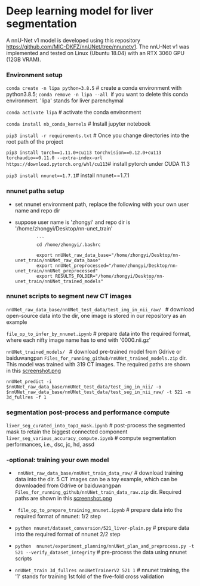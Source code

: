 # Deep learning model for liver segmentation

A nnU-Net v1 model is developed using this repository https://github.com/MIC-DKFZ/nnUNet/tree/nnunetv1. The nnU-Net v1 was implemented and tested on Linux (Ubuntu 18.04) with an RTX 3060 GPU (12GB VRAM). 

### Environment setup

```conda create -n lipa python=3.8.5``` # create a conda environment with python3.8.5; ```conda remove -n lipa --all ```if you want to delete this conda environment. 'lipa' stands for liver parenchymal

```conda activate lipa```  # activate the conda environment

```conda install nb_conda_kernels```  # Install jupyter notebook

```pip3 install -r requirements.txt``` # Once you change directories into the root path of the project

 ```pip3 install torch==1.11.0+cu113 torchvision==0.12.0+cu113 torchaudio==0.11.0 --extra-index-url https://download.pytorch.org/whl/cu113```# install pytorch under CUDA 11.3
 
 ```pip3 install nnunet==1.7.1```# install nnunet==1.7.1
 
 ### nnunet paths setup 
 
 -  set nnunet environment path, replace the following with your own user name and repo dir
 -  suppose user name is 'zhongyi' and repo dir is '/home/zhongyi/Desktop/nn-unet_train'

                ```
                cd /home/zhongyi/.bashrc     
                       
                export nnUNet_raw_data_base="/home/zhongyi/Desktop/nn-unet_train/nnUNet_raw_data_base"
                export nnUNet_preprocessed="/home/zhongyi/Desktop/nn-unet_train/nnUNet_preprocessed"
                export RESULTS_FOLDER="/home/zhongyi/Desktop/nn-unet_train/nnUNet_trained_models"                ```                
 
 ### nnunet scripts to segment new CT images
 
 ```nnUNet_raw_data_base/nnUNet_test_data/test_img_in_nii_raw/ ``` # download open-source data into the dir, one image is stored in our repository as an example
 
 ```file_op_to_infer_by_nnunet.ipynb```  # prepare data into the required format, where each nifty image name has to end with '0000.nii.gz'
 
  ```nnUNet_trained_models/ ``` # download pre-trained model from Gdrive or baiduwangpan ```Files_for_running_github/nnUNet_trained_models.zip``` dir. This model was trained with 319 CT images. The required paths are shown in this [screenshot.png](Pre_trained_model_paths.png)
   
 ```nnUNet_predict -i $nnUNet_raw_data_base/nnUNet_test_data/test_img_in_nii/ -o  $nnUNet_raw_data_base/nnUNet_test_data/test_seg_in_nii_raw/ -t 521 -m 3d_fullres -f 1```
  

### segmentation post-process and performance compute
```liver_seg_curated_into_top1_mask.ipynb``` #  post-process the segmented mask to retain the biggest connected component
```liver_seg_various_accuracy_compute.ipynb``` # compute segmentation performances, i.e., dsc, jc, hd, assd 


### -optional: training your own model 

-  ```  nnUNet_raw_data_base/nnUNet_train_data_raw/ ``` # download training data into the dir. 5 CT images can be a toy example, which can be downloaded from Gdrive or baiduwangpan ```Files_for_running_github/nnUNet_train_data_raw.zip``` dir. Required paths are shown in this [screenshot.png](Images_paths_for_training.png)

-  ``` file_op_to_prepare_training_nnunet.ipynb```  #  prepare data into the required format of nnunet: 1/2 step

-   ```python nnunet/dataset_conversion/521_liver-plain.py```   #   prepare data into the required format of nnunet 2/2 step

-   ```python  nnunet/experiment_planning/nnUNet_plan_and_preprocess.py -t 521 --verify_dataset_integrity```    # pre-process the data using nnunet scripts
             
-   ```nnUNet_train 3d_fullres nnUNetTrainerV2 521 1```  # nnunet training, the '1' stands for training 1st fold of the five-fold cross validation

